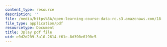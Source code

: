 ```yaml
---
content_type: resource
description: ''
file: /media/https%3A/open-learning-course-data-rc.s3.amazonaws.com/18-01sc-single-variable-calculus-fall-2010/e0d2d2093a102614f61c8d390e6190c5_21789.pdf
file_type: application/pdf
resourcetype: Document
title: 3play pdf file
uid: e0d2d209-3a10-2614-f61c-8d390e6190c5
---
```

